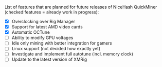 List of features that are planned for future releases of NiceHash QuickMiner (checked features = already work in progress):
* [x] Overclocking over Rig Manager
* [x] Support for latest AMD video cards
* [x] Automatic OCTune
* [ ] Ability to modify GPU voltages
* [ ] Idle only mining with better integration for gamers
* [ ] Linux support (not decided how exactly yet)
* [ ] Investigate and implement full autotune (incl. memory clock)
* [ ] Update to the latest version of XMRig